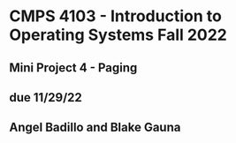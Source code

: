 # CMPS 4103 - Introduction to Operating Systems Fall 2022
## Mini Project 4 - Paging
## due 11/29/22
## Angel Badillo and Blake Gauna